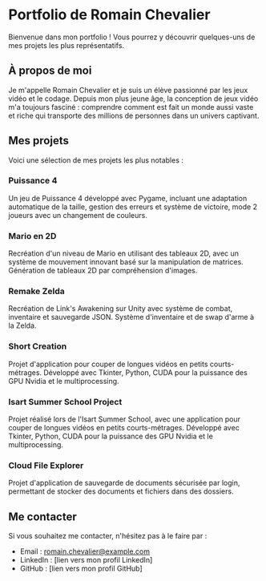 # Portfolio de Romain Chevalier

Bienvenue dans mon portfolio ! Vous pourrez y découvrir quelques-uns de mes projets les plus représentatifs.

## À propos de moi

Je m'appelle Romain Chevalier et je suis un élève passionné par les jeux vidéo et le codage. Depuis mon plus jeune âge, la conception de jeux vidéo m'a toujours fasciné : comprendre comment est fait un monde aussi vaste et riche qui transporte des millions de personnes dans un univers captivant.

## Mes projets

Voici une sélection de mes projets les plus notables :

### Puissance 4
Un jeu de Puissance 4 développé avec Pygame, incluant une adaptation automatique de la taille, gestion des erreurs et système de victoire, mode 2 joueurs avec un changement de couleurs.

### Mario en 2D
Recréation d'un niveau de Mario en utilisant des tableaux 2D, avec un système de mouvement innovant basé sur la manipulation de matrices. Génération de tableaux 2D par compréhension d'images.

### Remake Zelda
Recréation de Link's Awakening sur Unity avec système de combat, inventaire et sauvegarde JSON. Système d'inventaire et de swap d'arme à la Zelda.

### Short Creation
Projet d'application pour couper de longues vidéos en petits courts-métrages. Développé avec Tkinter, Python, CUDA pour la puissance des GPU Nvidia et le multiprocessing.

### Isart Summer School Project
Projet réalisé lors de l'Isart Summer School, avec une application pour couper de longues vidéos en petits courts-métrages. Développé avec Tkinter, Python, CUDA pour la puissance des GPU Nvidia et le multiprocessing.

### Cloud File Explorer
Projet d'application de sauvegarde de documents sécurisée par login, permettant de stocker des documents et fichiers dans des dossiers.

## Me contacter

Si vous souhaitez me contacter, n'hésitez pas à le faire par :

- Email : romain.chevalier@example.com
- LinkedIn : [lien vers mon profil LinkedIn]
- GitHub : [lien vers mon profil GitHub]
